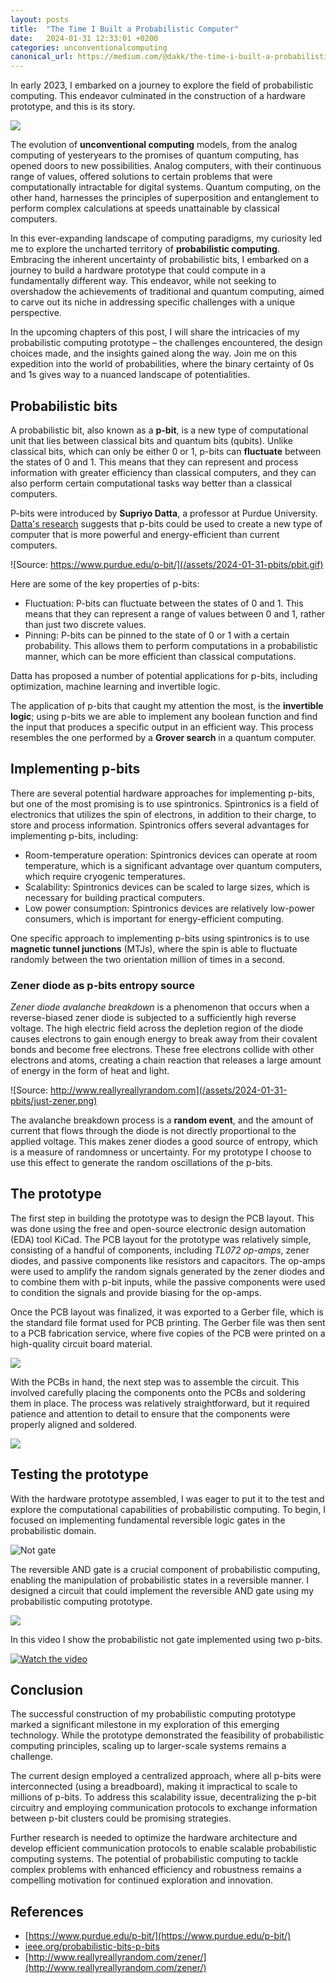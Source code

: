 ```yaml
---
layout: posts
title:  "The Time I Built a Probabilistic Computer"
date:   2024-01-31 12:33:01 +0200
categories: unconventionalcomputing
canonical_url: https://medium.com/@dakk/the-time-i-built-a-probabilistic-computer-0e8090883bbc
---
```


In early 2023, I embarked on a journey to explore the field of probabilistic computing. This endeavor culminated in the construction of a hardware prototype, and this is its story.

![](/assets/2024-01-31-pbits/pbit_comp.jpg)

The evolution of **unconventional computing** models, from the analog computing of yesteryears to the promises of quantum computing, has opened doors to new possibilities. Analog computers, with their continuous range of values, offered solutions to certain problems that were computationally intractable for digital systems. Quantum computing, on the other hand, harnesses the principles of superposition and entanglement to perform complex calculations at speeds unattainable by classical computers.

In this ever-expanding landscape of computing paradigms, my curiosity led me to explore the uncharted territory of **probabilistic computing**. Embracing the inherent uncertainty of probabilistic bits, I embarked on a journey to build a hardware prototype that could compute in a fundamentally different way. This endeavor, while not seeking to overshadow the achievements of traditional and quantum computing, aimed to carve out its niche in addressing specific challenges with a unique perspective.

In the upcoming chapters of this post, I will share the intricacies of my probabilistic computing prototype – the challenges encountered, the design choices made, and the insights gained along the way. Join me on this expedition into the world of probabilities, where the binary certainty of 0s and 1s gives way to a nuanced landscape of potentialities.


## Probabilistic bits

A probabilistic bit, also known as a **p-bit**, is a new type of computational unit that lies between classical bits and quantum bits (qubits). Unlike classical bits, which can only be either 0 or 1, p-bits can **fluctuate** between the states of 0 and 1. This means that they can represent and process information with greater efficiency than classical computers, and they can also perform certain computational tasks way better than a classical computers.

P-bits were introduced by **Supriyo Datta**, a professor at Purdue University. [Datta's research](https://www.purdue.edu/p-bit/) suggests that p-bits could be used to create a new type of computer that is more powerful and energy-efficient than current computers.

![Source: https://www.purdue.edu/p-bit/](/assets/2024-01-31-pbits/pbit.gif)


Here are some of the key properties of p-bits:

- Fluctuation: P-bits can fluctuate between the states of 0 and 1. This means that they can represent a range of values between 0 and 1, rather than just two discrete values.
- Pinning: P-bits can be pinned to the state of 0 or 1 with a certain probability. This allows them to perform computations in a probabilistic manner, which can be more efficient than classical computations.

Datta has proposed a number of potential applications for p-bits, including optimization, machine learning and invertible logic.

The application of p-bits that caught my attention the most, is the **invertible logic**; using p-bits we are able to implement any boolean function and find the input that produces a specific output in an efficient way. This process resembles the one performed by a **Grover search** in a quantum computer.


## Implementing p-bits

There are several potential hardware approaches for implementing p-bits, but one of the most promising is to use spintronics. Spintronics is a field of electronics that utilizes the spin of electrons, in addition to their charge, to store and process information. Spintronics offers several advantages for implementing p-bits, including:

- Room-temperature operation: Spintronics devices can operate at room temperature, which is a significant advantage over quantum computers, which require cryogenic temperatures.
- Scalability: Spintronics devices can be scaled to large sizes, which is necessary for building practical computers.
- Low power consumption: Spintronics devices are relatively low-power consumers, which is important for energy-efficient computing.

One specific approach to implementing p-bits using spintronics is to use **magnetic tunnel junctions** (MTJs), where the spin is able to fluctuate randomly between the two orientation million of times in a second.


### Zener diode as p-bits entropy source

*Zener diode avalanche breakdown* is a phenomenon that occurs when a reverse-biased zener diode is subjected to a sufficiently high reverse voltage. The high electric field across the depletion region of the diode causes electrons to gain enough energy to break away from their covalent bonds and become free electrons. These free electrons collide with other electrons and atoms, creating a chain reaction that releases a large amount of energy in the form of heat and light.

![Source: http://www.reallyreallyrandom.com](/assets/2024-01-31-pbits/just-zener.png)

The avalanche breakdown process is a **random event**, and the amount of current that flows through the diode is not directly proportional to the applied voltage. This makes zener diodes a good source of entropy, which is a measure of randomness or uncertainty. For my prototype I choose to use this effect to generate the random oscillations of the p-bits.



## The prototype

The first step in building the prototype was to design the PCB layout. This was done using the free and open-source electronic design automation (EDA) tool KiCad. The PCB layout for the prototype was relatively simple, consisting of a handful of components, including *TL072 op-amps*, zener diodes, and passive components like resistors and capacitors. The op-amps were used to amplify the random signals generated by the zener diodes and to combine them with p-bit inputs, while the passive components were used to condition the signals and provide biasing for the op-amps.

Once the PCB layout was finalized, it was exported to a Gerber file, which is the standard file format used for PCB printing. The Gerber file was then sent to a PCB fabrication service, where five copies of the PCB were printed on a high-quality circuit board material.

![](/assets/2024-01-31-pbits/pcb.jpg)

With the PCBs in hand, the next step was to assemble the circuit. This involved carefully placing the components onto the PCBs and soldering them in place. The process was relatively straightforward, but it required patience and attention to detail to ensure that the components were properly aligned and soldered.

![](/assets/2024-01-31-pbits/assembly.jpg)



## Testing the prototype

With the hardware prototype assembled, I was eager to put it to the test and explore the computational capabilities of probabilistic computing. To begin, I focused on implementing fundamental reversible logic gates in the probabilistic domain.

![Not gate](/assets/2024-01-31-pbits/testing.jpg)

The reversible AND gate is a crucial component of probabilistic computing, enabling the manipulation of probabilistic states in a reversible manner. I designed a circuit that could implement the reversible AND gate using my probabilistic computing prototype.

![](/assets/2024-01-31-pbits/testing_osc.jpg)

In this video I show the probabilistic not gate implemented using two p-bits.

[![Watch the video](https://img.youtube.com/vi/GNX7OaAMqR0/0.jpg)](https://youtu.be/shorts/GNX7OaAMqR0)

## Conclusion

The successful construction of my probabilistic computing prototype marked a significant milestone in my exploration of this emerging technology. While the prototype demonstrated the feasibility of probabilistic computing principles, scaling up to larger-scale systems remains a challenge.

The current design employed a centralized approach, where all p-bits were interconnected (using a breadboard), making it impractical to scale to millions of p-bits. To address this scalability issue, decentralizing the p-bit circuitry and employing communication protocols to exchange information between p-bit clusters could be promising strategies.

Further research is needed to optimize the hardware architecture and develop efficient communication protocols to enable scalable probabilistic computing systems. The potential of probabilistic computing to tackle complex problems with enhanced efficiency and robustness remains a compelling motivation for continued exploration and innovation.

## References 

- [https://www.purdue.edu/p-bit/](https://www.purdue.edu/p-bit/)
- [ieee.org/probabilistic-bits-p-bits](https://rebootingcomputing.ieee.org/archived-articles-and-videos/feature-articles/probabilistic-bits-p-bits)
- [http://www.reallyreallyrandom.com/zener/](http://www.reallyreallyrandom.com/zener/)
